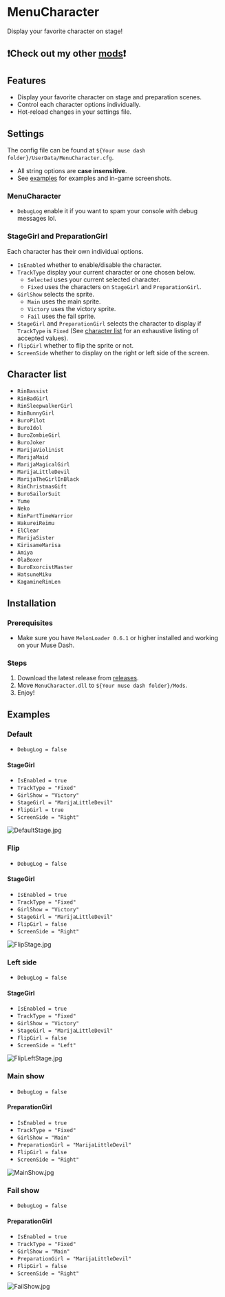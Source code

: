 # MenuCharacter

Display your favorite character on stage!

## ❗Check out my other [mods](https://github.com/Asgragrt/AsgraMDMods/blob/main/README.md)❗

## Features

* Display your favorite character on stage and preparation scenes.
* Control each character options individually.
* Hot-reload changes in your settings file.

## Settings

The config file can be found at `${Your muse dash folder}/UserData/MenuCharacter.cfg`.

* All string options are **case insensitive**.
* See [examples](#examples) for examples and in-game screenshots.

### MenuCharacter

* `DebugLog` enable it if you want to spam your console with debug messages lol.

### StageGirl and PreparationGirl

Each character has their own individual options.

* `IsEnabled` whether to enable/disable the character.
* `TrackType` display your current character or one chosen below.
    * `Selected` uses your current selected character.
    * `Fixed` uses the characters on `StageGirl` and `PreparationGirl`.
* `GirlShow` selects the sprite.
    * `Main` uses the main sprite.
    * `Victory` uses the victory sprite.
    * `Fail` uses the fail sprite.
* `StageGirl` and `PreparationGirl` selects the character to display if `TrackType` is `Fixed`
  \(See [character list](#character-list) for an exhaustive listing of accepted values\).
* `FlipGirl` whether to flip the sprite or not.
* `ScreenSide` whether to display on the right or left side of the screen.

## Character list

* `RinBassist`
* `RinBadGirl`
* `RinSleepwalkerGirl`
* `RinBunnyGirl`
* `BuroPilot`
* `BuroIdol`
* `BuroZombieGirl`
* `BuroJoker`
* `MarijaViolinist`
* `MarijaMaid`
* `MarijaMagicalGirl`
* `MarijaLittleDevil`
* `MarijaTheGirlInBlack`
* `RinChristmasGift`
* `BuroSailorSuit`
* `Yume`
* `Neko`
* `RinPartTimeWarrior`
* `HakureiReimu`
* `ElClear`
* `MarijaSister`
* `KirisameMarisa`
* `Amiya`
* `OlaBoxer`
* `BuroExorcistMaster`
* `HatsuneMiku`
* `KagamineRinLen`

## Installation

### Prerequisites

* Make sure you have `MelonLoader 0.6.1` or higher installed and working on your Muse Dash.

### Steps

1. Download the latest release from [releases](https://github.com/Asgragrt/MenuCharacter/releases/latest).
2. Move `MenuCharacter.dll` to `${Your muse dash folder}/Mods`.
3. Enjoy!

## Examples

### Default

* ``DebugLog = false``

#### StageGirl

* ``IsEnabled = true``
* ``TrackType = "Fixed"``
* ``GirlShow = "Victory"``
* ``StageGirl = "MarijaLittleDevil"``
* ``FlipGirl = true``
* ``ScreenSide = "Right"``

![DefaultStage.jpg](Media/DefaultStage.jpg)

### Flip

* ``DebugLog = false``

#### StageGirl

* ``IsEnabled = true``
* ``TrackType = "Fixed"``
* ``GirlShow = "Victory"``
* ``StageGirl = "MarijaLittleDevil"``
* ``FlipGirl = false``
* ``ScreenSide = "Right"``

![FlipStage.jpg](Media/FlipStage.jpg)

### Left side

* ``DebugLog = false``

#### StageGirl

* ``IsEnabled = true``
* ``TrackType = "Fixed"``
* ``GirlShow = "Victory"``
* ``StageGirl = "MarijaLittleDevil"``
* ``FlipGirl = false``
* ``ScreenSide = "Left"``

![FlipLeftStage.jpg](Media/FlipLeftStage.jpg)

### Main show

* ``DebugLog = false``

#### PreparationGirl

* ``IsEnabled = true``
* ``TrackType = "Fixed"``
* ``GirlShow = "Main"``
* ``PreparationGirl = "MarijaLittleDevil"``
* ``FlipGirl = false``
* ``ScreenSide = "Right"``

![MainShow.jpg](Media/MainShow.jpg)

### Fail show

* ``DebugLog = false``

#### PreparationGirl

* ``IsEnabled = true``
* ``TrackType = "Fixed"``
* ``GirlShow = "Main"``
* ``PreparationGirl = "MarijaLittleDevil"``
* ``FlipGirl = false``
* ``ScreenSide = "Right"``

![FailShow.jpg](Media/FailShow.jpg)
